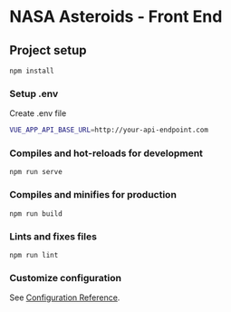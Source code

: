 # NASA Asteroids - Front End

## Project setup
```
npm install
```

### Setup .env

Create .env file
```bash
VUE_APP_API_BASE_URL=http://your-api-endpoint.com
```

### Compiles and hot-reloads for development
```
npm run serve
```

### Compiles and minifies for production
```
npm run build
```

### Lints and fixes files
```
npm run lint
```

### Customize configuration
See [Configuration Reference](https://cli.vuejs.org/config/).
